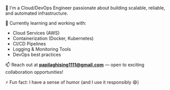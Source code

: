 🚀 I'm a Cloud/DevOps Engineer passionate about building scalable, reliable, and automated infrastructure.

🌱 Currently learning and working with:
- Cloud Services (AWS)
- Containerization (Docker, Kubernetes)
- CI/CD Pipelines
- Logging & Monitoring Tools
- DevOps best practices

📫 Reach out at **papilaghising1111@gmail.com** — open to exciting collaboration opportunities!

⚡ Fun fact: I have a sense of humor (and I use it responsibly 😄)

